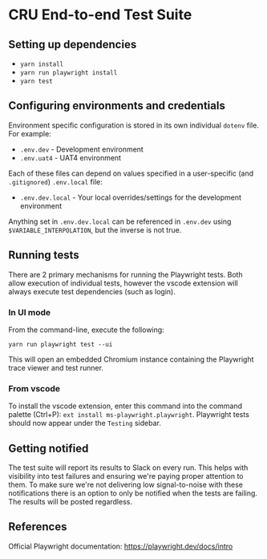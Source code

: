 # CRU End-to-end Test Suite

## Setting up dependencies

- `yarn install`
- `yarn run playwright install`
- `yarn test`

## Configuring environments and credentials

Environment specific configuration is stored in its own individual `dotenv` file. For example:

- `.env.dev` - Development environment
- `.env.uat4` - UAT4 environment

Each of these files can depend on values specified in a user-specific (and `.gitignored`) `.env.local` file:

- `.env.dev.local` - Your local overrides/settings for the development environment

Anything set in `.env.dev.local` can be referenced in `.env.dev` using `$VARIABLE_INTERPOLATION`, but the inverse is not true.

## Running tests

There are 2 primary mechanisms for running the Playwright tests. Both allow execution of individual tests, however the vscode extension will always execute test dependencies (such as login).

### In UI mode

From the command-line, execute the following:

```shell
yarn run playwright test --ui
```

This will open an embedded Chromium instance containing the Playwright trace viewer and test runner.

### From vscode

To install the vscode extension, enter this command into the command palette (Ctrl+P): `ext install ms-playwright.playwright`. Playwright tests should now appear under the `Testing` sidebar.


## Getting notified

The test suite will report its results to Slack on every run. This helps with visibility into test failures and ensuring we're paying proper attention to them. To make sure we're not delivering low signal-to-noise with these notifications there is an option to only be notified when the tests are failing. The results will be posted regardless.

## References

Official Playwright documentation: <https://playwright.dev/docs/intro>

